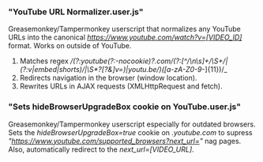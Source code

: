### "YouTube URL Normalizer.user.js"
 Greasemonkey/Tampermonkey userscript that normalizes any YouTube URLs into the canonical _https://www.youtube.com/watch?v=[VIDEO_ID]_ format. Works on outside of YouTube.
 1. Matches regex _/(?:youtube(?:-nocookie)?\.com\/(?:[^\/\n\s]+\/\S+\/|(?:v|embed|shorts)\/|\S*?[?&]v=)|youtu\.be\/)([a-zA-Z0-9_-]{11})/_
 2. Redirects navigation in the browser (window location).
 3. Rewrites URLs in AJAX requests (XMLHttpRequest and fetch).

### "Sets hideBrowserUpgradeBox cookie on YouTube.user.js"
 Greasemonkey/Tampermonkey userscript especially for outdated browsers. Sets the _hideBrowserUpgradeBox=true_ cookie on _.youtube.com_ to supress 
_"https://www.youtube.com/supported_browsers?next_url="_ nag pages.
 Also, automatically redirect to the _next_url=[VIDEO_URL]_.
